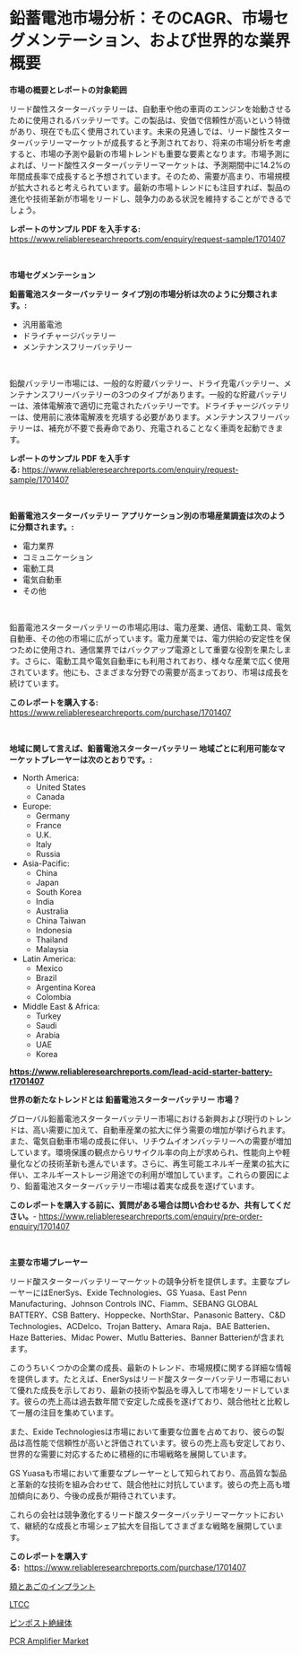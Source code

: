 <p><h1>鉛蓄電池市場分析：そのCAGR、市場セグメンテーション、および世界的な業界概要</h1></p><p><strong>市場の概要とレポートの対象範囲</strong></p>
<p><p>リード酸性スターターバッテリーは、自動車や他の車両のエンジンを始動させるために使用されるバッテリーです。この製品は、安価で信頼性が高いという特徴があり、現在でも広く使用されています。未来の見通しでは、リード酸性スターターバッテリーマーケットが成長すると予測されており、将来の市場分析を考慮すると、市場の予測や最新の市場トレンドも重要な要素となります。市場予測によれば、リード酸性スターターバッテリーマーケットは、予測期間中に14.2%の年間成長率で成長すると予想されています。そのため、需要が高まり、市場規模が拡大されると考えられています。最新の市場トレンドにも注目すれば、製品の進化や技術革新が市場をリードし、競争力のある状況を維持することができるでしょう。</p></p>
<p><strong>レポートのサンプル PDF を入手する:</strong> <a href="https://www.reliableresearchreports.com/enquiry/request-sample/1701407">https://www.reliableresearchreports.com/enquiry/request-sample/1701407</a></p>
<p>&nbsp;</p>
<p><strong>市場セグメンテーション</strong></p>
<p><strong>鉛蓄電池スターターバッテリー タイプ別の市場分析は次のように分類されます。:</strong></p>
<p><ul><li>汎用蓄電池</li><li>ドライチャージバッテリー</li><li>メンテナンスフリーバッテリー</li></ul></p>
<p>&nbsp;</p>
<p><p>鉛酸バッテリー市場には、一般的な貯蔵バッテリー、ドライ充電バッテリー、メンテナンスフリーバッテリーの3つのタイプがあります。一般的な貯蔵バッテリーは、液体電解液で適切に充電されたバッテリーです。ドライチャージバッテリーは、使用前に液体電解液を充填する必要があります。メンテナンスフリーバッテリーは、補充が不要で長寿命であり、充電されることなく車両を起動できます。</p></p>
<p><strong>レポートのサンプル PDF を入手する:</strong>&nbsp;<a href="https://www.reliableresearchreports.com/enquiry/request-sample/1701407">https://www.reliableresearchreports.com/enquiry/request-sample/1701407</a></p>
<p>&nbsp;</p>
<p><strong> 鉛蓄電池スターターバッテリー アプリケーション別の市場産業調査は次のように分類されます。:</strong></p>
<p><ul><li>電力業界</li><li>コミュニケーション</li><li>電動工具</li><li>電気自動車</li><li>その他</li></ul></p>
<p>&nbsp;</p>
<p><p>鉛蓄電池スターターバッテリーの市場応用は、電力産業、通信、電動工具、電気自動車、その他の市場に広がっています。電力産業では、電力供給の安定性を保つために使用され、通信業界ではバックアップ電源として重要な役割を果たします。さらに、電動工具や電気自動車にも利用されており、様々な産業で広く使用されています。他にも、さまざまな分野での需要が高まっており、市場は成長を続けています。</p></p>
<p><strong>このレポートを購入する:</strong>&nbsp; <a href="https://www.reliableresearchreports.com/purchase/1701407">https://www.reliableresearchreports.com/purchase/1701407</a></p>
<p>&nbsp;</p>
<p><strong>地域に関して言えば、鉛蓄電池スターターバッテリー 地域ごとに利用可能なマーケットプレーヤーは次のとおりです。:</strong></p>
<p><ul>
    <li>
        North America:
        <ul>
            <li>United States</li>
            <li>Canada</li>
        </ul>
    </li>
    <li>
        Europe:
        <ul>
            <li>Germany</li>
            <li>France</li>
            <li>U.K.</li>
            <li>Italy</li>
            <li>Russia</li>
        </ul>
    </li>
    <li>
        Asia-Pacific:
        <ul>
            <li>China</li>
            <li>Japan</li>
            <li>South Korea</li>
            <li>India</li>
            <li>Australia</li>
            <li>China Taiwan</li>
            <li>Indonesia</li>
            <li>Thailand</li>
            <li>Malaysia</li>
        </ul>
    </li>
    <li>
        Latin America:
        <ul>
            <li>Mexico</li>
            <li>Brazil</li>
            <li>Argentina Korea</li>
            <li>Colombia</li>
        </ul>
    </li>
    <li>
        Middle East & Africa:
        <ul>
            <li>Turkey</li>
            <li>Saudi</li>
            <li>Arabia</li>
            <li>UAE</li>
            <li>Korea</li>
        </ul>
    </li>
    </ul></p>
<p><strong><a href="https://www.reliableresearchreports.com/lead-acid-starter-battery-r1701407">https://www.reliableresearchreports.com/lead-acid-starter-battery-r1701407</a></strong>&nbsp;</p>
<p><strong>世界の新たなトレンドとは 鉛蓄電池スターターバッテリー 市場？</strong></p>
<p><p>グローバル鉛蓄電池スターターバッテリー市場における新興および現行のトレンドは、高い需要に加えて、自動車産業の拡大に伴う需要の増加が挙げられます。また、電気自動車市場の成長に伴い、リチウムイオンバッテリーへの需要が増加しています。環境保護の観点からリサイクル率の向上が求められ、性能向上や軽量化などの技術革新も進んでいます。さらに、再生可能エネルギー産業の拡大に伴い、エネルギーストレージ用途での利用が増加しています。これらの要因により、鉛蓄電池スターターバッテリー市場は着実な成長を遂げています。</p></p>
<p><strong>このレポートを購入する前に、質問がある場合は問い合わせるか、共有してください。</strong>- <a href="https://www.reliableresearchreports.com/enquiry/pre-order-enquiry/1701407">https://www.reliableresearchreports.com/enquiry/pre-order-enquiry/1701407</a></p>
<p>&nbsp;</p>
<p><strong>主要な市場プレーヤー</strong></p>
<p><p>リード酸スターターバッテリーマーケットの競争分析を提供します。主要なプレーヤーにはEnerSys、Exide Technologies、GS Yuasa、East Penn Manufacturing、Johnson Controls INC、Fiamm、SEBANG GLOBAL BATTERY、CSB Battery、Hoppecke、NorthStar、Panasonic Battery、C&D Technologies、ACDelco、Trojan Battery、Amara Raja、BAE Batterien、Haze Batteries、Midac Power、Mutlu Batteries、Banner Batterienが含まれます。</p><p>このうちいくつかの企業の成長、最新のトレンド、市場規模に関する詳細な情報を提供します。たとえば、EnerSysはリード酸スターターバッテリー市場において優れた成長を示しており、最新の技術や製品を導入して市場をリードしています。彼らの売上高は過去数年間で安定した成長を遂げており、競合他社と比較して一層の注目を集めています。</p><p>また、Exide Technologiesは市場において重要な位置を占めており、彼らの製品は高性能で信頼性が高いと評価されています。彼らの売上高も安定しており、世界的な需要に対応するために積極的に市場戦略を展開しています。</p><p>GS Yuasaも市場において重要なプレーヤーとして知られており、高品質な製品と革新的な技術を組み合わせて、競合他社に対抗しています。彼らの売上高も増加傾向にあり、今後の成長が期待されています。</p><p>これらの会社は競争激化するリード酸スターターバッテリーマーケットにおいて、継続的な成長と市場シェア拡大を目指してさまざまな戦略を展開しています。</p></p>
<p><strong>このレポートを購入する:</strong>&nbsp;&nbsp;<a href="https://www.reliableresearchreports.com/purchase/1701407">https://www.reliableresearchreports.com/purchase/1701407</a></p>
<p><p><a href="https://medium.com/@callumnowacki2000/%E9%A0%AC%E3%81%A8%E9%A1%8E%E3%82%A4%E3%83%B3%E3%83%97%E3%83%A9%E3%83%B3%E3%83%88%E5%B8%82%E5%A0%B4%E3%81%AE%E8%AA%BF%E6%9F%BB%E3%83%AC%E3%83%9D%E3%83%BC%E3%83%88-%E3%81%9D%E3%81%AE%E6%AD%B4%E5%8F%B2%E3%81%8A%E3%82%88%E3%81%B32024%E5%B9%B4%E3%81%8B%E3%82%892031%E5%B9%B4%E3%81%BE%E3%81%A7%E3%81%AE%E4%BA%88%E6%B8%AC-e0df933d4f0e">頬とあごのインプラント</a></p><p><a href="https://medium.com/@bulahhamill28/ltcc%E5%B8%82%E5%A0%B4%E8%A6%8F%E6%A8%A1%E3%81%AF-%E3%82%B0%E3%83%AD%E3%83%BC%E3%83%90%E3%83%AB%E7%94%A3%E6%A5%AD%E3%81%AB%E3%81%8A%E3%81%91%E3%82%8B%E6%9C%80%E9%81%A9%E3%81%AA%E3%83%9E%E3%83%BC%E3%82%B1%E3%83%86%E3%82%A3%E3%83%B3%E3%82%B0%E3%83%81%E3%83%A3%E3%83%8D%E3%83%AB%E3%82%92%E7%A4%BA%E3%81%97%E3%81%A6%E3%81%84%E3%81%BE%E3%81%99-901dbcda6fd3">LTCC</a></p><p><a href="https://medium.com/@amiles.fermin/%E3%83%94%E3%83%B3%E3%83%9D%E3%82%B9%E3%83%88%E7%B5%B6%E7%B8%81%E5%AD%90%E5%B8%82%E5%A0%B4%E3%81%AE%E3%83%88%E3%83%AC%E3%83%B3%E3%83%89%E3%81%A8%E5%B8%82%E5%A0%B4%E5%88%86%E6%9E%90%E3%81%AF-2024%E5%B9%B4%E3%81%8B%E3%82%892031%E5%B9%B4%E3%81%BE%E3%81%A7%E3%81%AE%E4%BA%88%E6%B8%AC%E3%81%95%E3%82%8C%E3%81%A6%E3%81%84%E3%81%BE%E3%81%99-7bf63a59eb24">ピンポスト絶縁体</a></p><p><a href="https://github.com/kathiaseamanalvaradovlprc2h/Market-Research-Report-List-2/blob/main/pcr-amplifier-market.md">PCR Amplifier Market</a></p></p>
